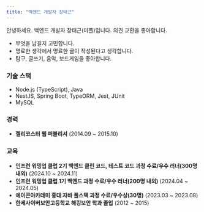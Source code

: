 ```yaml
---
title: "백엔드 개발자 장태근"
---
```


안녕하세요. 백엔드 개발자 장태근(미플)입니다. 의견 교환을 좋아합니다.

- 무엇을 남길지 고민합니다.
- 명료한 생각에서 명료한 글이 작성된다고 생각합니다.
- 탐구, 글쓰기, 음악, 보드게임을 좋아합니다.

### 기술 스택

- Node.js (TypeScript), Java
- NestJS, Spring Boot, TypeORM, Jest, JUnit
- MySQL

### 경력

- **젤리코스터 웹 퍼블리셔** (2014.09 ~ 2015.10)

### 교육

- **인프런 워밍업 클럽 2기 백엔드 클린 코드, 테스트 코드 과정 수료/우수 러너(300명 내외)** (2024.10 ~ 2024.11)
- **인프런 워밍업 클럽 1기 백엔드 과정 수료/우수 러너(200명 내외)** (2024.04 ~ 2024.05)
- **에이콘아카데미 홍대 자바 풀스택 과정 수료/우수상(30명)** (2023.03 ~ 2023.08)
- **한세사이버보안고등학교 해킹보안 학과 졸업** (2012 ~ 2015)
